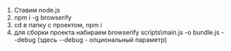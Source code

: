 1. Ставим node.js
2. npm i -g browserify
3. cd в папку с проектом, npm i
4. для сборки проекта набираем
browserify scripts\main.js -o bundle.js --debug
(здесь --debug - опциональный параметр)